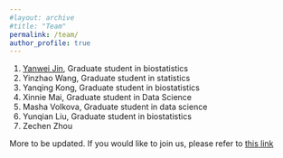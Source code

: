 ```yaml
---
#layout: archive
#title: "Team"
permalink: /team/
author_profile: true
---
```


1. [Yanwei Jin](https://yanweijin.github.io/), Graduate student in biostatistics
2. Yinzhao Wang, Graduate student in statistics
3. Yanqing Kong, Graduate student in biostatistics
4. Xinnie Mai, Graduate student in Data Science
5. Masha Volkova, Graduate student in data science
6. Yunqian Liu, Graduate student in biostatistics
7. Zechen Zhou

More to be updated.
If you would like to join us, please refer to [this link](https://fengx13.github.io/join%20us/)
